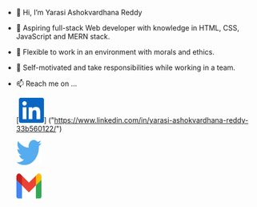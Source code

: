 - 👋 Hi, I’m Yarasi Ashokvardhana Reddy

- 🌱 Aspiring full-stack Web developer with knowledge in
  HTML, CSS, JavaScript and MERN stack.

- 👀 Flexible to work
  in an environment with morals and ethics.

- 💞️ Self-motivated
  and take responsibilities while working in a team.

- 📫 Reach me on ...

     <!-- ![Twitter](./images/twitter.svg) -->

     [<img width="50" height="50"  src="./images/linkdin.svg" >] ("https://www.linkedin.com/in/yarasi-ashokvardhana-reddy-33b560122/")

     <img width="50" height="50"  src="./images/twitter.svg" title="Twitter">

     <a><img width="50" height="50"  src="./images/gmail.svg" ></a>
<!---
AshokvardhanaReddy/AshokvardhanaReddy is a ✨ special ✨ repository because its `README.md` (this file) appears on your GitHub profile.
You can click the Preview link to take a look at your changes.
--->
